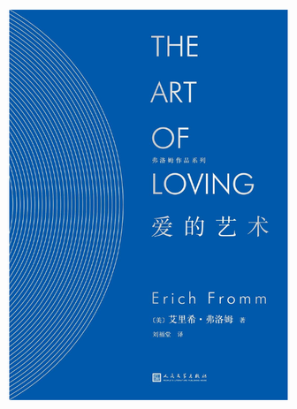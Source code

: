   ![the-art-of-love](https://raw.githubusercontent.com/huyixi/Pics/main/uPic/the-art-of-love-20240205094035846.jpg)